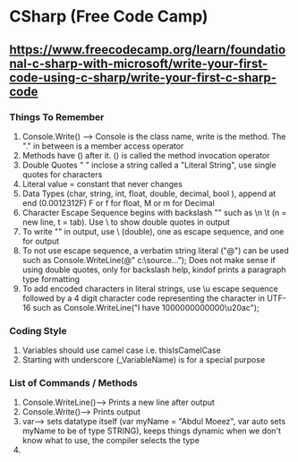 # CSharp (Free Code Camp)
## https://www.freecodecamp.org/learn/foundational-c-sharp-with-microsoft/write-your-first-code-using-c-sharp/write-your-first-c-sharp-code

### Things To Remember
1. Console.Write() --> Console is the class name, write is the method. The "." in between is a member access operator  
2. Methods have () after it. () is called the method invocation operator  
3. Double Quotes " " inclose a string called a "Literal String", use single quotes for characters
4. Literal value = constant that never changes
5. Data Types (char, string, int, float, double, decimal, bool ), append at end (0.0012312F) F or f for float, M or m for Decimal
6. Character Escape Sequence begins with backslash "\" such as \n \t (n = new line, t = tab). Use \ to show double quotes in output 
7. To write "\" in output, use \\ (double), one as escape sequence, and one for output
8. To not use escape sequence, a verbatim string literal ("@") can be used such as Console.WriteLine(@"   c:\source\..."); Does not make sense if using double quotes, only for backslash help, kindof prints a paragraph type formatting  
9. To add encoded characters in literal strings, use \u escape sequence followed by a 4 digit character code representing the character in UTF-16 such as Console.WriteLine("I have 1000000000000\u20ac");

### Coding Style
1. Variables should use camel case i.e. thisIsCamelCase
2. Starting with underscore (_VariableName) is for a special purpose


### List of Commands / Methods
1. Console.WriteLine()--> Prints a new line after output
2. Console.Write()--> Prints output
3. var--> sets datatype itself (var myName = "Abdul Moeez", var auto sets myName to be of type STRING), keeps things dynamic when we don't know what to use, the compiler selects the type  
4. 
